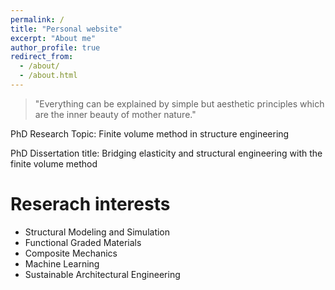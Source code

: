 ```yaml
---
permalink: /
title: "Personal website"
excerpt: "About me"
author_profile: true
redirect_from: 
  - /about/
  - /about.html
---
```


> "Everything can be explained by simple but aesthetic principles which are the inner beauty of mother nature."

PhD Research Topic: Finite volume method in structure engineering

PhD Dissertation title: Bridging elasticity and structural engineering with the finite volume method

Reserach interests
======
* Structural Modeling and Simulation
* Functional Graded Materials
* Composite Mechanics
* Machine Learning
* Sustainable Architectural Engineering
